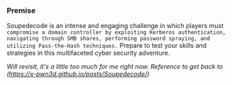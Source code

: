 ### Premise
Soupedecode is an intense and engaging challenge in which players must `compromise a domain controller by exploiting Kerberos authentication, navigating through SMB shares, performing password spraying, and utilizing Pass-the-Hash techniques.` Prepare to test your skills and strategies in this multifaceted cyber security adventure.

*Will revisit, it's a little too much for me right now. Reference to get back to (https://x-pwn3d.github.io/posts/Soupedecode/)*
